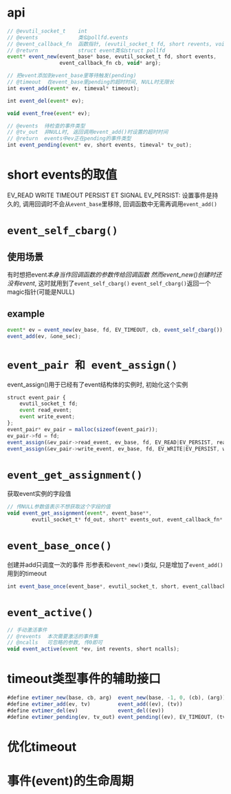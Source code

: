 # api
```js
// @evutil_socket_t    int
// @events             类似pollfd.events
// @event_callback_fn  函数指针, (evutil_socket_t fd, short revents, void* arg):void
// @return             struct event类似struct pollfd
event* event_new(event_base* base, evutil_socket_t fd, short events,
                 event_callback_fn cb, void* arg);

// 把event添加到event_base里等待触发(pending)
// @timeout  在event_base里pending的超时时间, NULL时无限长
int event_add(event* ev, timeval* timeout);

int event_del(event* ev);

void event_free(event* ev);

// @events  待检查的事件类型
// @tv_out  非NULL时, 返回调用event_add()时设置的超时时间
// @return  events中ev正在pending的事件类型
int event_pending(event* ev, short events, timeval* tv_out);
```

# short events的取值
EV_READ WRITE TIMEOUT PERSIST ET SIGNAL
EV_PERSIST: 设置事件是持久的, 调用回调时不会从`event_base`里移除, 回调函数中无需再调用`event_add()`

# `event_self_cbarg()`
## 使用场景
有时想把event*本身当作回调函数的参数传给回调函数
然而event_new()创建时还没有event*, 这时就用到了`event_self_cbarg()`
`event_self_cbarg()`返回一个magic指针(可能是NULL)
## example
```js
event* ev = event_new(ev_base, fd, EV_TIMEOUT, cb, event_self_cbarg());
event_add(ev, &one_sec);
```

# `event_pair 和 event_assign()`
event_assign()用于已经有了event结构体的实例时, 初始化这个实例
```js
struct event_pair {
    evutil_socket_t fd;
    event read_event;
    event write_event;
};
event_pair* ev_pair = malloc(sizeof(event_pair));
ev_pair->fd = fd;
event_assign(&ev_pair->read_event, ev_base, fd, EV_READ|EV_PERSIST, read_cb, ev_pair);
event_assign(&ev_pair->write_event, ev_base, fd, EV_WRITE|EV_PERSIST, write_cb, ev_pair);
```

# `event_get_assignment()`
获取event实例的字段值
```js
// 传NULL参数值表示不想获取这个字段的值
void event_get_assignment(event*, event_base**,
        evutil_socket_t* fd_out, short* events_out, event_callback_fn* cb_out, void** arg_out);
```

# `event_base_once()`
创建并add只调度一次的事件
形参表和`event_new()`类似, 只是增加了`event_add()`用到的timeout
```js
int event_base_once(event_base*, evutil_socket_t, short, event_callback_fn, void*, timeval*);
```

# `event_active()`
```js
// 手动激活事件
// @revents  本次需要激活的事件集
// @ncalls   可忽略的参数, 传0即可
void event_active(event *ev, int revents, short ncalls);
```

# timeout类型事件的辅助接口
```js
#define evtimer_new(base, cb, arg)  event_new(base, -1, 0, (cb), (arg))
#define evtimer_add(ev, tv)         event_add((ev), (tv))
#define evtimer_del(ev)             event_del((ev))
#define evtimer_pending(ev, tv_out) event_pending((ev), EV_TIMEOUT, (tv_out))
```

# 优化timeout


# 事件(event)的生命周期
